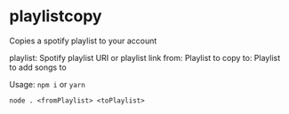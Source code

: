 # playlistcopy

Copies a spotify playlist to your account

playlist:  Spotify playlist URI or playlist link
from: Playlist to copy
to: Playlist to add songs to

Usage:
`npm i` or `yarn`

`node . <fromPlaylist> <toPlaylist>`
